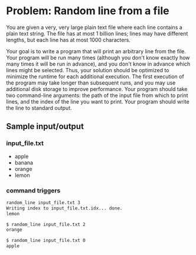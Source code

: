 # Problem: Random line from a file

You are given a very, very large plain text file where each line contains a plain text string. The file has at most 1 billion lines; lines may have different lengths, but each line has at most 1000 characters.

Your goal is to write a program that will print an arbitrary line from the file. Your program will be run many times (although you don't know exactly how many times it will be run in advance), and you don't know in advance which lines might be selected. Thus, your solution should be optimized to minimize the runtime for each additional execution. The first execution of the program may take longer than subsequent runs, and you may use additional disk storage to improve performance.
Your program should take two command-line arguments: the path of the input file from which to print lines, and the index of the line you want to print. Your program should write the line to standard output.

## Sample input/output

### input_file.txt

- apple
- banana
- orange
- lemon

### command triggers

```bash
random_line input_file.txt 3
Writing index to input_file.txt.idx... done.
lemon
```

```bash
$ random_line input_file.txt 2
orange
```

```bash
$ random_line input_file.txt 0
apple
```
